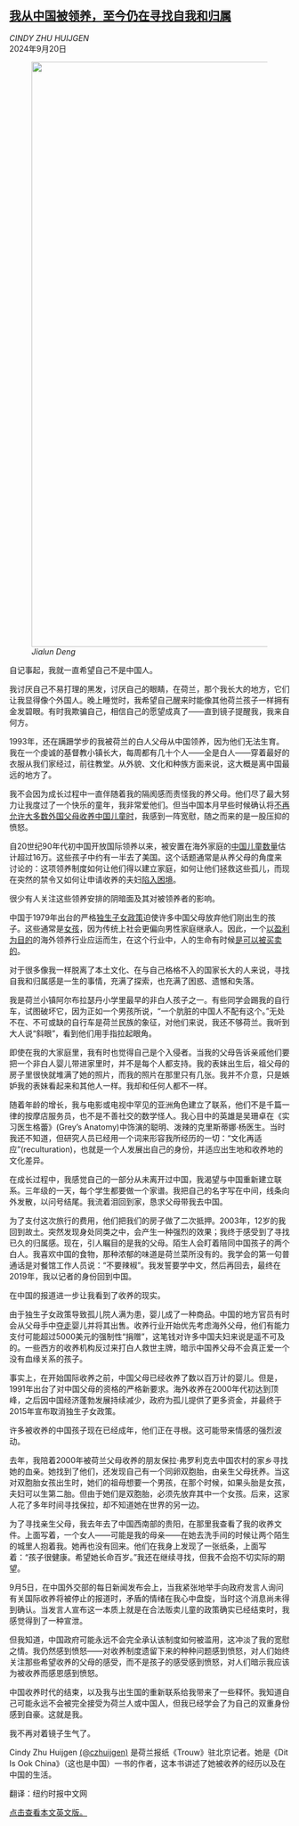 <!--1726819622000-->
[我从中国被领养，至今仍在寻找自我和归属](https://cn.nytimes.com/opinion/20240920/china-adopted-babies-identity/)
------

<address>CINDY ZHU HUIJGEN</address><time pudate="2024-09-20 03:41:35" datetime="2024-09-20 03:41:35">2024年9月20日</time><figure><img src="https://images.weserv.nl/?url=static01.nyt.com/images/2024/09/16/opinion/15hujigen-image/15hujigen-image-master1050.jpg" width="1050" height="1050"><figcaption> <cite>Jialun Deng</cite></figcaption></figure><section><p>自记事起，我就一直希望自己不是中国人。</p><p>我讨厌自己不易打理的黑发，讨厌自己的眼睛，在荷兰，那个我长大的地方，它们让我显得像个外国人。晚上睡觉时，我希望自己醒来时能像其他荷兰孩子一样拥有金发碧眼。有时我欺骗自己，相信自己的愿望成真了——直到镜子提醒我，我来自何方。</p><p>1993年，还在蹒跚学步的我被荷兰的白人父母从中国领养，因为他们无法生育。我在一个虔诚的基督教小镇长大，每周都有几十个人——全是白人——穿着最好的衣服从我们家经过，前往教堂。从外貌、文化和种族方面来说，这大概是离中国最远的地方了。</p><p>我不会因为成长过程中一直伴随着我的隔阂感而责怪我的养父母。他们尽了最大努力让我度过了一个快乐的童年，我非常爱他们。但当中国本月早些时候确认将<a href="https://cn.nytimes.com/china/20240909/china-foreign-adoptions-ban/">不再允许大多数外国父母收养中国儿童时</a>，我感到一阵宽慰，随之而来的是一股压抑的愤怒。</p><p>自20世纪90年代初中国开放国际领养以来，被安置在海外家庭的<a rel="noopener noreferrer" target="_blank" href="https://chinaschildreninternational.org/who-we-are">中国儿童数量</a>估计超过16万。这些孩子中约有一半去了美国。这个话题通常是从养父母的角度来讨论的：这项领养制度如何让他们得以建立家庭，如何让他们拯救这些孤儿，而现在突然的禁令又如何让申请收养的夫妇<a rel="noopener noreferrer" target="_blank" href="https://www.npr.org/2024/09/06/nx-s1-5103664/china-ends-international-adoptions">陷入困境</a>。</p><p>很少有人关注这些领养安排的阴暗面及其对被领养者的影响。</p><p>中国于1979年出台的严格<a href="https://cn.nytimes.com/china/20180813/china-one-child-policy-birthrate/">独生子女政策</a>迫使许多中国父母放弃他们刚出生的孩子。这些通常是<a rel="noopener noreferrer" target="_blank" href="https://www.sciencedirect.com/science/article/abs/pii/S0167268123000392">女孩</a>，因为传统上社会更偏向男性家庭继承人。因此，一个<a rel="noopener noreferrer" target="_blank" href="https://www.washingtonpost.com/archive/politics/2006/03/12/stealing-babies-for-adoption-span-classbankheadwith-us-couples-eager-to-adopt-some-infants-are-abducted-and-sold-in-china-span/7fb75927-9b0c-4d62-88f6-cbb799d3801e/">以盈利为目的</a>的海外领养行业应运而生，在这个行业中，人的生命有时候<a rel="noopener noreferrer" target="_blank" href="https://www.cecc.gov/publications/commission-analysis/hunan-court-sentences-infant-traffickers-new-orphanage-standards">是可以被买卖的</a>。</p><p>对于很多像我一样脱离了本土文化、在与自己格格不入的国家长大的人来说，寻找自我和归属感是一生的事情，充满了探索，也充满了困惑、遗憾和失落。</p><p>我是荷兰小镇阿尔布拉瑟丹小学里最早的非白人孩子之一。有些同学会踢我的自行车，试图破坏它，因为正如一个男孩所说，“一个肮脏的中国人不配有这个。”无处不在、不可或缺的自行车是荷兰民族的象征，对他们来说，我还不够荷兰。我听到大人说“斜眼”，看到他们用手指拉起眼角。</p><p>即使在我的大家庭里，我有时也觉得自己是个入侵者。当我的父母告诉亲戚他们要把一个非白人婴儿带进家里时，并不是每个人都支持。我的表妹出生后，祖父母的房子里很快就堆满了她的照片，而我的照片在那里只有几张。我并不介意，只是嫉妒我的表妹看起来和其他人一样。我却和任何人都不一样。</p><p>随着年龄的增长，我与电影或电视中罕见的亚洲角色建立了联系，他们不是千篇一律的按摩店服务员，也不是不善社交的数学怪人。我心目中的英雄是吴珊卓在《实习医生格蕾》(Grey’s Anatomy)中饰演的聪明、泼辣的克里斯蒂娜·杨医生。当时我还不知道，但研究人员已经用一个词来形容我所经历的一切：“文化再适应”(reculturation)，也就是一个人发展出自己的身份，并适应出生地和收养地的文化差异。</p><p>在成长过程中，我感觉自己的一部分从未离开过中国，我渴望与中国重新建立联系。三年级的一天，每个学生都要做一个家谱。我把自己的名字写在中间，线条向外发散，以问号结尾。我流着泪回到家，恳求父母带我去中国。</p><p>为了支付这次旅行的费用，他们把我们的房子做了二次抵押。2003年，12岁的我回到故土。突然发现身处同类之中，会产生一种强烈的效果；我终于感受到了寻找已久的归属感。现在，引人瞩目的是我的父母。陌生人会盯着陪同中国孩子的两个白人。我喜欢中国的食物，那种浓郁的味道是荷兰菜所没有的。我学会的第一句普通话是对餐馆工作人员说：“不要辣椒”。我发誓要学中文，然后再回去，最终在2019年，我以记者的身份回到中国。</p><p>在中国的报道进一步让我看到了收养的现实。</p><p>由于独生子女政策导致孤儿院人满为患，婴儿成了一种商品。中国的地方官员有时会从父母手中<a href="https://www.nytimes.com/2011/08/05/world/asia/05kidnapping.html">夺走</a>婴儿并将其出售。收养行业开始优先考虑海外父母，他们有能力支付可能超过5000美元的强制性“捐赠”，这笔钱对许多中国夫妇来说是遥不可及的。一些西方的收养机构反过来打白人救世主牌，暗示中国养父母不会真正爱一个没有血缘关系的孩子。</p><p>事实上，在开始国际收养之前，中国父母已经收养了数以百万计的婴儿。但是，1991年出台了对中国父母的资格的严格新要求。海外收养在2000年代初达到顶峰，之后因中国经济蓬勃发展持续减少，政府为孤儿提供了更多资金，并最终于2015年宣布取消独生子女政策。</p><p>许多被收养的中国孩子现在已经成年，他们正在寻根。这可能带来情感的强烈波动。</p><p>去年，我陪着2000年被荷兰父母收养的朋友保拉·弗罗利克去中国农村的家乡寻找她的血亲。她找到了他们，还发现自己有一个同卵双胞胎，由亲生父母抚养。当这对双胞胎女孩出生时，她们的祖母想要一个男孩，在那个时候，如果头胎是女孩，夫妇可以生第二胎。但由于她们是双胞胎，必须先放弃其中一个女孩。后来，这家人花了多年时间寻找保拉，却不知道她在世界的另一边。</p><p>为了寻找亲生父母，我去年去了中国西南部的贵阳，在那里我查看了我的收养文件。上面写着，一个女人——可能是我的母亲——在她去洗手间的时候让两个陌生的城里人抱着我。她再也没有回来。他们在我身上发现了一张纸条，上面写着：“孩子很健康。希望她长命百岁。”我还在继续寻找，但我不会抱不切实际的期望。</p><p>9月5日，在中国外交部的每日新闻发布会上，当我紧张地举手向政府发言人询问有关国际收养将被停止的报道时，矛盾的情绪在我心中盘旋，当时这个消息尚未得到确认。当发言人宣布这一本质上就是在合法贩卖儿童的政策确实已经结束时，我感觉得到了一种宣泄。</p><p>但我知道，中国政府可能永远不会完全承认该制度如何被滥用，这冲淡了我的宽慰之情。我仍然感到愤怒——对收养制度遗留下来的种种问题感到愤怒，对人们始终关注那些希望收养的父母的感受，而不是孩子的感受感到愤怒，对人们暗示我应该为被收养而感恩感到愤怒。</p><p>中国收养时代的结束，以及我与出生国的重新联系给我带来了一些释怀。我知道自己可能永远不会被完全接受为荷兰人或中国人，但我已经学会了为自己的双重身份感到自豪。这就是我。</p><p>我不再对着镜子生气了。</p></section><footer><p>Cindy Zhu Huijgen <a rel="nofollow" target="_blank" href="https://twitter.com/czhuijgen">(@czhuijgen)</a> 是荷兰报纸《Trouw》驻北京记者。她是《Dit Is Ook China》（这也是中国）一书的作者，这本书讲述了她被收养的经历以及在中国的生活。</p><p>翻译：纽约时报中文网</p><p><a rel="nofollow" target="_blank" href="https://www.nytimes.com/2024/09/15/opinion/china-adopted-babies-identity.html">点击查看本文英文版。</a></p></footer>
